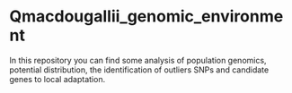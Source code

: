 # Qmacdougallii_genomic_environment
In this repository you can find some analysis of population genomics, potential distribution, the identification of outliers SNPs and candidate genes to local adaptation.
